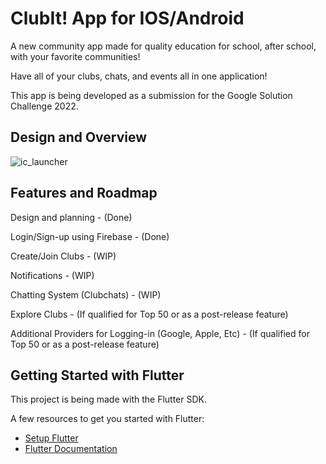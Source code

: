 # ClubIt! App for IOS/Android
 
A new community app made for quality education for school, after school, with your favorite communities!

Have all of your clubs, chats, and events all in one application!

This app is being developed as a submission for the Google Solution Challenge 2022.

## Design and Overview

![ic_launcher](https://user-images.githubusercontent.com/90495366/155856225-57277156-dd71-4018-8440-02fc7f4b104f.png)

## Features and Roadmap

Design and planning - (Done)

Login/Sign-up using Firebase - (Done)

Create/Join Clubs - (WIP)

Notifications - (WIP)

Chatting System (Clubchats) - (WIP)

Explore Clubs - (If qualified for Top 50 or as a post-release feature)

Additional Providers for Logging-in (Google, Apple, Etc) - (If qualified for Top 50 or as a post-release feature)

## Getting Started with Flutter

This project is being made with the Flutter SDK.

A few resources to get you started with Flutter:

- [Setup Flutter](https://docs.flutter.dev/get-started)
- [Flutter Documentation](https://docs.flutter.dev/)

